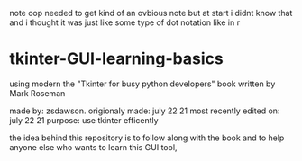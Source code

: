 note oop needed to get
kind of an ovbious note but at start i didnt know that and i thought it was just like some type of dot notation like in r

# tkinter-GUI-learning-basics
using modern the "Tkinter for busy python developers" book written by Mark Roseman

made by: zsdawson. 
origionaly made: july 22 21
most recently edited on: july 22 21
purpose: use tkinter efficently  

the idea behind this repository is to follow along with the book and to help anyone else who wants to learn this GUI tool,



